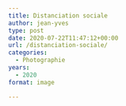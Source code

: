 ```yaml
---
title: Distanciation sociale
author: jean-yves
type: post
date: 2020-07-22T11:47:12+00:00
url: /distanciation-sociale/
categories:
  - Photographie
years:
  - 2020
format: image

---
```

